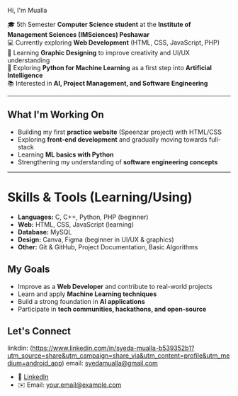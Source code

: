 Hi, I'm Mualla  

🎓 5th Semester **Computer Science student** at the **Institute of Management Sciences (IMSciences) Peshawar**  
💻 Currently exploring **Web Development** (HTML, CSS, JavaScript, PHP)  
🎨 Learning **Graphic Designing** to improve creativity and UI/UX understanding  
🐍 Exploring **Python for Machine Learning** as a first step into **Artificial Intelligence**  
📚 Interested in **AI, Project Management, and Software Engineering**  

---

##  What I'm Working On
- Building my first **practice website** (Speenzar project) with HTML/CSS  
- Exploring **front-end development** and gradually moving towards full-stack  
- Learning **ML basics with Python**  
- Strengthening my understanding of **software engineering concepts**  

---

# Skills & Tools (Learning/Using)
- **Languages:** C, C++, Python, PHP (beginner)  
- **Web:** HTML, CSS, JavaScript (learning)  
- **Database:** MySQL  
- **Design:** Canva, Figma (beginner in UI/UX & graphics)  
- **Other:** Git & GitHub, Project Documentation, Basic Algorithms  


##  My Goals
- Improve as a **Web Developer** and contribute to real-world projects  
- Learn and apply **Machine Learning techniques**  
- Build a strong foundation in **AI applications**  
- Participate in **tech communities, hackathons, and open-source**  

 
##  Let's Connect
linkdin: (https://www.linkedin.com/in/syeda-mualla-b539352b1?utm_source=share&utm_campaign=share_via&utm_content=profile&utm_medium=android_app)
email: syedamualla@gmail.com
- 💼 [LinkedIn](https://linkedin.com/in/yourprofile)  
- ✉️ Email: your.email@example.com  
